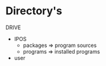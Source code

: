 # Directory's
>

DRIVE
  - IPOS
    - packages => program sources
    - programs => installed programs
  - user

